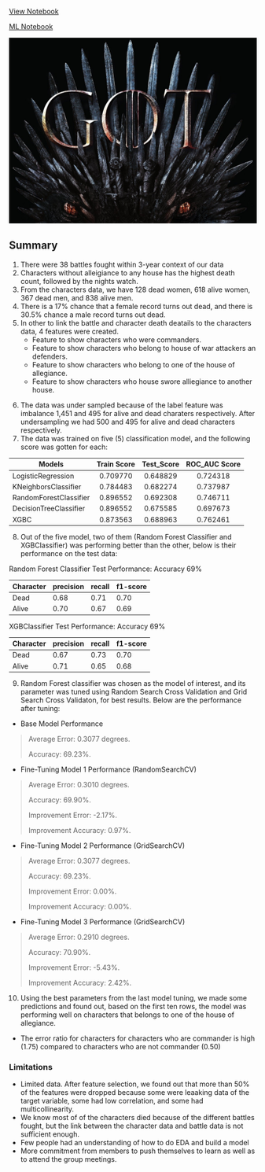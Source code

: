 [View Notebook](https://nbviewer.org/github/TelRich/GOT_Character_Death_Prediction/blob/main/got_prjt_v5.ipynb?flush_cache=True)

[ML Notebook](https://nbviewer.org/github/TelRich/GOT_Character_Death_Prediction/blob/main/GOT-PT3_ML.ipynb?flush_cache=True)

![](2022-12-15-14-05-51.png)


## Summary
1. There were 38 battles fought within 3-year context of our data
2. Characters without alleigiance to any house has the highest death count, followed by the nights watch.
3. From the characters data, we have 128 dead women, 618 alive women, 367 dead men, and 838 alive men.
4. There is a 17% chance that a female record turns out dead, and there is 30.5% chance a male record turns out dead.
5. In other to link the battle and character death deatails to the characters data, 4 features were created.
    * Feature to show characters who were commanders.
    * Feature to show characters who belong to house of war attackers an defenders.
    * Feature to show characters who belong to one of the house of allegiance.
    * Feature to show characters who house swore alliegiance to another house.
>
6. The data was under sampled because of the label feature was imbalance 1,451 and 495 for alive and dead charaters respectively. After undersampling we had 500 and 495 for alive and dead characters respectively.
7. The data was trained on five (5) classification model, and the following score was gotten for each:

|Models|Train Score| Test_Score	|ROC_AUC Score|
|---|:---:|:---:|:--:|
|LogisticRegression	| 0.709770	| 0.648829 |	0.724318
|KNeighborsClassifier|	0.784483 |	0.682274 |	0.737987
|RandomForestClassifier|	0.896552 |	0.692308 |	0.746711
|DecisionTreeClassifier|	0.896552 | 0.675585 |0.697673
|XGBC	| 0.873563 | 0.688963 |	0.762461
>
8. Out of the five model, two of them (Random Forest Classifier and XGBClassifier) was performing better than the other, below is their performance on the test data:

Random Forest Classifier Test Performance: Accuracy 69%  

| Character | precision | recall | f1-score |
|---|---|---|---|
|Dead       |0.68  |    0.71  |    0.70   |    149
|Alive       |0.70|      0.67  |    0.69 |      150
>
XGBClassifier Test Performance: Accuracy 69%

|Character| precision | recall |  f1-score |
|---|---|---|---|
|Dead   |    0.67   |   0.73   |   0.70    
|Alive |       0.71  |    0.65   |   0.68  
>
9. Random Forest classifier was chosen as the model of interest, and its parameter was tuned using Random Search Cross Validation and Grid Search Cross Validaton, for best results. Below are the performance after tuning:
* Base Model Performance
>
>Average Error: 0.3077 degrees.
>
>Accuracy: 69.23%.

* Fine-Tuning Model 1 Performance (RandomSearchCV)
>
>Average Error: 0.3010 degrees.
>
>Accuracy: 69.90%.
>
>Improvement Error: -2.17%.
>
>Improvement Accuracy: 0.97%.

* Fine-Tuning Model 2 Performance (GridSearchCV)
>
>Average Error: 0.3077 degrees.
>
>Accuracy: 69.23%.
>
>Improvement Error: 0.00%.
>
>Improvement Accuracy: 0.00%.

* Fine-Tuning Model 3 Performance (GridSearchCV)
>
>Average Error: 0.2910 degrees.
>
>Accuracy: 70.90%.
>
>Improvement Error: -5.43%.
>
>Improvement Accuracy: 2.42%.

10. Using the best parameters from the last model tuning, we made some predictions and found out, based on the first ten rows, the model was performing well on characters that belongs to one of the house of allegiance.

* The error ratio for characters for characters who are commander is high (1.75) compared to characters who are not commander (0.50)

### Limitations
- Limited data. After feature selection, we found out that more than 50% of the features were dropped because some were leaaking data of the target variable, some had low correlation, and some had multicollinearity.
- We know most of of the characters died because of the different battles fought, but the link between the character data and battle data is not sufficient enough.
- Few people had an understanding of how to do EDA and build a model
- More commitment from members to push themselves to learn as well as to attend the group meetings.